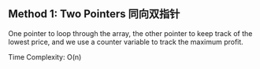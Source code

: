## Method 1: Two Pointers 同向双指针
One pointer to loop through the array, the other pointer to keep track of the lowest price, and we use a counter variable to track the maximum profit.

Time Complexity: O(n)
